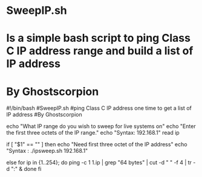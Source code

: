 # SweepIP.sh
# Is a simple bash script to ping Class C IP address range and build a list of IP address
# By Ghostscorpion



#!/bin/bash
#SweepIP.sh
#ping Class C IP address one time to get a list of IP address
#By Ghostscorpion

echo "What IP range do you wish to sweep for live systems on"
echo "Enter the first three octets of the IP range."
echo "Syntax: 192.168.1"
read ip

if [ "$1" == "" ]
then
  echo "Need first three octet of the IP address"
  echo "Syntax : ./ipsweep.sh 192.168.1"

else
 for ip in {1..254};
  do
   ping -c 1 $1.$ip | grep "64 bytes" | cut -d " " -f 4 | tr -d ":" &
 done
fi
